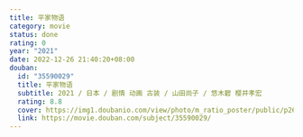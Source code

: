 ```yaml
---
title: 平家物语
category: movie
status: done
rating: 0
year: "2021"
date: 2022-12-26 21:40:20+08:00
douban:
  id: "35590029"
  title: 平家物语
  subtitle: 2021 / 日本 / 剧情 动画 古装 / 山田尚子 / 悠木碧 樱井孝宏
  rating: 8.8
  cover: https://img1.doubanio.com/view/photo/m_ratio_poster/public/p2682264910.jpg
  link: https://movie.douban.com/subject/35590029/
---
```



